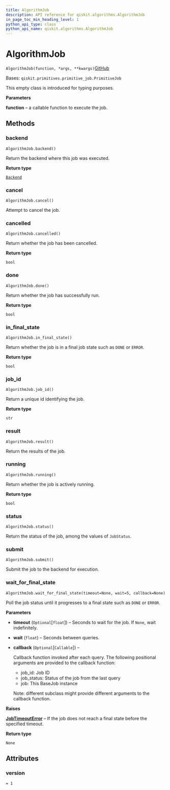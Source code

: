 ```yaml
---
title: AlgorithmJob
description: API reference for qiskit.algorithms.AlgorithmJob
in_page_toc_min_heading_level: 1
python_api_type: class
python_api_name: qiskit.algorithms.AlgorithmJob
---
```


# AlgorithmJob

<span id="qiskit.algorithms.AlgorithmJob" />

`AlgorithmJob(function, *args, **kwargs)`[GitHub](https://github.com/qiskit/qiskit/tree/stable/0.41/qiskit/algorithms/algorithm_job.py "view source code")

Bases: `qiskit.primitives.primitive_job.PrimitiveJob`

This empty class is introduced for typing purposes.

**Parameters**

**function** – a callable function to execute the job.

## Methods

### backend

<span id="qiskit.algorithms.AlgorithmJob.backend" />

`AlgorithmJob.backend()`

Return the backend where this job was executed.

**Return type**

[`Backend`](qiskit.providers.Backend "qiskit.providers.backend.Backend")

### cancel

<span id="qiskit.algorithms.AlgorithmJob.cancel" />

`AlgorithmJob.cancel()`

Attempt to cancel the job.

### cancelled

<span id="qiskit.algorithms.AlgorithmJob.cancelled" />

`AlgorithmJob.cancelled()`

Return whether the job has been cancelled.

**Return type**

`bool`

### done

<span id="qiskit.algorithms.AlgorithmJob.done" />

`AlgorithmJob.done()`

Return whether the job has successfully run.

**Return type**

`bool`

### in\_final\_state

<span id="qiskit.algorithms.AlgorithmJob.in_final_state" />

`AlgorithmJob.in_final_state()`

Return whether the job is in a final job state such as `DONE` or `ERROR`.

**Return type**

`bool`

### job\_id

<span id="qiskit.algorithms.AlgorithmJob.job_id" />

`AlgorithmJob.job_id()`

Return a unique id identifying the job.

**Return type**

`str`

### result

<span id="qiskit.algorithms.AlgorithmJob.result" />

`AlgorithmJob.result()`

Return the results of the job.

### running

<span id="qiskit.algorithms.AlgorithmJob.running" />

`AlgorithmJob.running()`

Return whether the job is actively running.

**Return type**

`bool`

### status

<span id="qiskit.algorithms.AlgorithmJob.status" />

`AlgorithmJob.status()`

Return the status of the job, among the values of `JobStatus`.

### submit

<span id="qiskit.algorithms.AlgorithmJob.submit" />

`AlgorithmJob.submit()`

Submit the job to the backend for execution.

### wait\_for\_final\_state

<span id="qiskit.algorithms.AlgorithmJob.wait_for_final_state" />

`AlgorithmJob.wait_for_final_state(timeout=None, wait=5, callback=None)`

Poll the job status until it progresses to a final state such as `DONE` or `ERROR`.

**Parameters**

*   **timeout** (`Optional`\[`float`]) – Seconds to wait for the job. If `None`, wait indefinitely.

*   **wait** (`float`) – Seconds between queries.

*   **callback** (`Optional`\[`Callable`]) –

    Callback function invoked after each query. The following positional arguments are provided to the callback function:

    *   job\_id: Job ID
    *   job\_status: Status of the job from the last query
    *   job: This BaseJob instance

    Note: different subclass might provide different arguments to the callback function.

**Raises**

[**JobTimeoutError**](qiskit.providers.JobTimeoutError "qiskit.providers.JobTimeoutError") – If the job does not reach a final state before the specified timeout.

**Return type**

`None`

## Attributes

<span id="qiskit.algorithms.AlgorithmJob.version" />

### version

`= 1`

